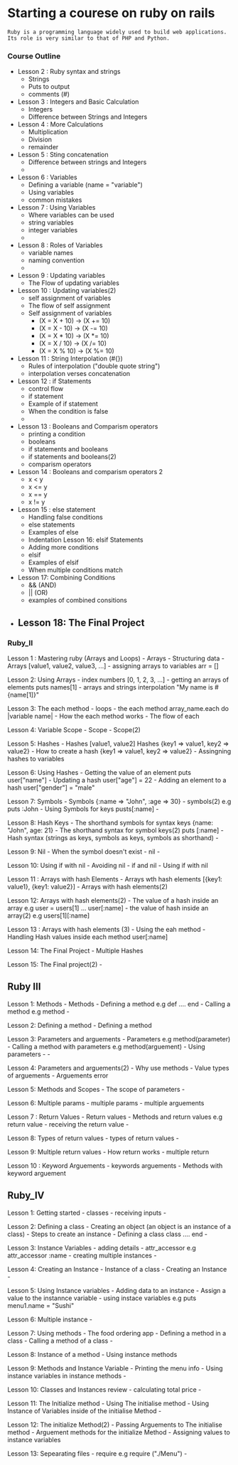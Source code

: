 # Starting a courese on ruby on rails
    Ruby is a programming language widely used to build web applications. Its role is very similar to that of PHP and Python.


### Course Outline
- Lesson 2 : Ruby syntax and strings
    -  Strings
    -  Puts to output
    -  comments (#)
- Lesson 3 : Integers and Basic Calculation
    -  Integers
    -  Difference between Strings and Integers
- Lesson 4 : More Calculations
    -  Multiplication
    -  Division
    -  remainder
- Lesson 5 : Sting concatenation
    -  Difference between strings and Integers
    -  
- Lesson 6 : Variables
    -  Defining a variable (name = "variable")
    -  Using variables
    -  common mistakes
- Lesson 7 : Using Variables 
    -  Where variables can be used
    -  string variables
    -  integer variables
    -  
- Lesson 8 : Roles of Variables 
    -  variable names
    -  naming convention
    -  
- Lesson 9 : Updating variables
    -  The Flow of updating variables
- Lesson 10 : Updating variables(2)
    -  self assignment of variables
    -  The flow of self assignment
    -  Self assignment of variables 
        -  (X = X + 10) -> (X += 10)
        -  (X = X - 10) -> (X -= 10)
        -  (X = X * 10) -> (X *= 10)
        -  (X = X / 10) -> (X /= 10)
        -  (X = X % 10) -> (X %= 10)
- Lesson 11 : String Interpolation (#{})
    -  Rules of interpolation ("double quote string")
    -  interpolation verses concatenation
- Lesson 12 : if Statements
    -  control flow
    -  if statement
    -  Example of if statement
    -  When the condition is false
    -  
- Lesson 13 : Booleans and Comparism operators
    -  printing a condition
    -  booleans
    -  if statements and booleans
    -  if statements and booleans(2)
    -  comparism operators
- Lesson 14 : Booleans and comparism operators 2
    -  x < y
    -  x <= y
    -  x == y
    -  x != y
- Lesson 15 : else statement
    -  Handling false conditions
    -  else statements
    - Examples of else
    -  Indentation
Lesson 16: elsif Statements
    -  Adding more conditions
    -  elsif
    -  Examples of elsif
    -  When multiple conditions match
- Lesson 17: Combining Conditions
    -  && (AND)
    -  || (OR)
    -  examples of combined consitions
- Lesson 18: The Final Project
    -  

### Ruby_II
Lesson 1 : Mastering ruby (Arrays and Loops)
    -  Arrays
    -  Structuring data
    -  Arrays [value1, value2, value3, ...]
    -  assigning arrays to variables arr = []

Lesson 2: Using Arrays
    -  index numbers [0, 1, 2, 3, ...]
    -  getting an arrays of elements puts names[1]
    -  arrays and strings interpolation "My name is #{name[1]}"

Lesson 3: The each method
    -  loops
    -  the each method array_name.each do  |variable name|
    -  How the each method works
    -  The flow of each

Lesson 4: Variable Scope
    -  Scope
    -  Scope(2)

Lesson 5: Hashes
    -  Hashes [value1, value2] Hashes {key1 => value1, key2 => value2}
    -  How to create a hash {key1 => value1, key2 => value2}
    -  Assingning hashes to variables 

Lesson 6: Using Hashes
    -  Getting the value of an element puts user["name"]
    -  Updating a hash user["age"] = 22
    -  Adding an element to a hash user["gender"] = "male"

Lesson 7: Symbols
    -  Symbols {:name => "John", :age => 30}
    -  symbols(2) e.g puts :John
    -  Using Symbols for keys pusts[:name]
    -  

Lesson 8: Hash Keys
    -  The shorthand symbols for syntax keys {name: "John", age: 21}
    -  The shorthand syntax for symbol keys(2) puts [:name]
    -  Hash syntax (strings as keys, symbols as keys, symbols as shorthand)
    -  

Lesson 9: Nil
    -  When the symbol doesn't exist
    -  nil
    -  

Lesson 10: Using if with nil
    -  Avoiding nil
    -  if and nil
    -  Using if with nil

Lesson 11 : Arrays with hash Elements
    -  Arrays wth hash elements [{key1: value1}, {key1: value2}]
    -  Arrays with hash elements(2)

Lesson 12: Arrays with hash elements(2)
    -  The value of a hash inside an array e.g user = users[1] ... user[:name]
    -  the value of hash inside an array(2) e.g users[1][:name]

Lesson 13 : Arrays with hash elements (3)
    -  Using the eah method
    -  Handling Hash values inside each method user[:name]

Lesson 14: The Final Project
    -  Multiple Hashes

Lesson 15: The Final project(2)
    -  

## Ruby III
Lesson 1: Methods
    -  Methods 
    -  Defining a method e.g def .... end
    -  Calling a method e.g method
    -  

Lesson 2: Defining a method
    -  Defining a method

Lesson 3: Parameters and arguements
    -  Parameters e.g method(parameter)
    -  Calling a method with parameters e.g method(arguement)
    -  Using parameters 
    - -

Lesson 4: Parameters and arguements(2)
    -  Why use methods
    -  Value types of arguements
    -  Arguements error

Lesson 5: Methods and Scopes
    -  The scope of parameters
    -  

Lesson 6: Multiple params
    -  multiple params
    -  multiple arguements

Lesson 7 :  Return Values
    -  Return values 
    -  Methods and return values e.g return value
    -  receiving the return value
    -  

Lesson 8: Types of return values 
    -  types of return values
    -  

Lesson 9: Multiple return values
    -  How return works 
    -  multiple return

Lesson 10 : Keyword Arguements
    -  keywords arguements
    -  Methods with keyword arguement

## Ruby_IV
Lesson 1: Getting started
    -  classes
    -  receiving inputs
    -  

Lesson 2: Defining a class
    -  Creating an object (an object is an instance of a class)
    -  Steps to create an instance
    -  Defining a class class .... end
    -  

Lesson 3: Instance Variables 
    -  adding details
    -  attr_accessor e.g attr_accessor :name
    -  creating multiple instances
    -  

Lesson 4: Creating an Instance
    -  Instance of a class
    -  Creating an Instance
    -  

Lesson 5: Using Instance variables
    -  Adding data to an instance
    -  Assign  a value to the instannce variable
    -  using instace variables e.g puts menu1.name = "Sushi"

Lesson 6: Multiple instance
    -  

Lesson 7: Using methods
    -  The food ordering app
    -  Defining a method in a class
    -  Calling a method of a class
    -  

Lesson 8: Instance of a method
    -  Using instance methods

Lesson 9: Methods and Instance Variable
    -  Printing the menu info
    -  Using instance variables in instance methods
    - 

Lesson 10: Classes and Instances review
    -  calculating total price
    -  

Lesson 11: The Initialize method
    -  Using The initialise method
    -  Using Instance of Variables inside of the initialise Method
    -  

Lesson 12: The initialize Method(2)
    -  Passing Arguements to The initialise method
    -  Arguement methods for the initialize Method
    -  Assigning values to instance variables


Lesson 13: Sepearating files 
    -  require e.g require ("./Menu")
    -  